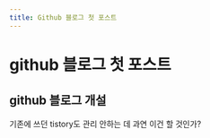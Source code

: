 ```yaml
---
title: Github 블로그 첫 포스트
---
```


# github 블로그 첫 포스트 
## github 블로그 개설
기존에 쓰던 tistory도 관리 안하는 데 과연 이건 할 것인가?